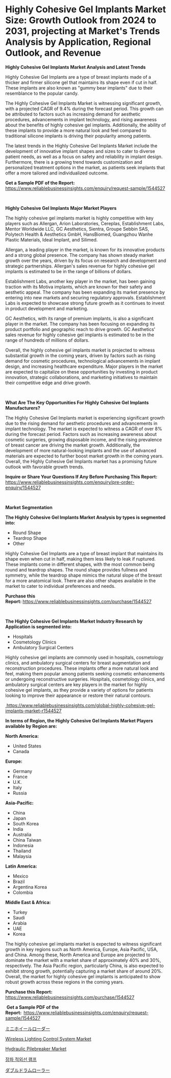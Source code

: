 <p><h1>Highly Cohesive Gel Implants Market Size: Growth Outlook from 2024 to 2031, projecting at Market's Trends Analysis by Application, Regional Outlook, and Revenue</h1></p><p><strong>Highly Cohesive Gel Implants Market Analysis and Latest Trends</strong></p>
<p><p>Highly Cohesive Gel Implants are a type of breast implants made of a thicker and firmer silicone gel that maintains its shape even if cut in half. These implants are also known as "gummy bear implants" due to their resemblance to the popular candy.</p><p>The Highly Cohesive Gel Implants Market is witnessing significant growth, with a projected CAGR of 9.4% during the forecast period. This growth can be attributed to factors such as increasing demand for aesthetic procedures, advancements in implant technology, and rising awareness about the benefits of highly cohesive gel implants. Additionally, the ability of these implants to provide a more natural look and feel compared to traditional silicone implants is driving their popularity among patients.</p><p>The latest trends in the Highly Cohesive Gel Implants Market include the development of innovative implant shapes and sizes to cater to diverse patient needs, as well as a focus on safety and reliability in implant design. Furthermore, there is a growing trend towards customization and personalized treatment options in the market, as patients seek implants that offer a more tailored and individualized outcome.</p></p>
<p><strong>Get a Sample PDF of the Report:&nbsp;</strong> <a href="https://www.reliablebusinessinsights.com/enquiry/request-sample/1544527">https://www.reliablebusinessinsights.com/enquiry/request-sample/1544527</a></p>
<p>&nbsp;</p>
<p><strong>Highly Cohesive Gel Implants Major Market Players</strong></p>
<p><p>The highly cohesive gel implants market is highly competitive with key players such as Allergan, Arion Laboratories, Cereplas, Establishment Labs, Mentor Worldwide LLC, GC Aesthetics, Sientra, Groupe Sebbin SAS, Polytech Health & Aesthetics GmbH, HansBiomed, Guangzhou Wanhe Plastic Materials, Ideal Implant, and Silimed.</p><p>Allergan, a leading player in the market, is known for its innovative products and a strong global presence. The company has shown steady market growth over the years, driven by its focus on research and development and strategic partnerships. Allergan's sales revenue for highly cohesive gel implants is estimated to be in the range of billions of dollars.</p><p>Establishment Labs, another key player in the market, has been gaining traction with its Motiva implants, which are known for their safety and aesthetic appeal. The company has been expanding its market presence by entering into new markets and securing regulatory approvals. Establishment Labs is expected to showcase strong future growth as it continues to invest in product development and marketing.</p><p>GC Aesthetics, with its range of premium implants, is also a significant player in the market. The company has been focusing on expanding its product portfolio and geographic reach to drive growth. GC Aesthetics' sales revenue for highly cohesive gel implants is estimated to be in the range of hundreds of millions of dollars.</p><p>Overall, the highly cohesive gel implants market is projected to witness substantial growth in the coming years, driven by factors such as rising demand for cosmetic procedures, technological advancements in implant design, and increasing healthcare expenditure. Major players in the market are expected to capitalize on these opportunities by investing in product innovation, strategic collaborations, and marketing initiatives to maintain their competitive edge and drive growth.</p></p>
<p>&nbsp;</p>
<p><strong>What Are The Key Opportunities For Highly Cohesive Gel Implants Manufacturers?</strong></p>
<p><p>The Highly Cohesive Gel Implants market is experiencing significant growth due to the rising demand for aesthetic procedures and advancements in implant technology. The market is expected to witness a CAGR of over 8% during the forecast period. Factors such as increasing awareness about cosmetic surgeries, growing disposable income, and the rising prevalence of breast cancer are driving the market growth. Additionally, the development of more natural-looking implants and the use of advanced materials are expected to further boost market growth in the coming years. Overall, the Highly Cohesive Gel Implants market has a promising future outlook with favorable growth trends.</p></p>
<p><strong>Inquire or Share Your Questions If Any Before Purchasing This Report:</strong> <a href="https://www.reliablebusinessinsights.com/enquiry/pre-order-enquiry/1544527">https://www.reliablebusinessinsights.com/enquiry/pre-order-enquiry/1544527</a></p>
<p>&nbsp;</p>
<p><strong>Market Segmentation</strong></p>
<p><strong>The Highly Cohesive Gel Implants Market Analysis by types is segmented into:</strong></p>
<p><ul><li>Round Shape</li><li>Teardrop Shape</li><li>Other</li></ul></p>
<p><p>Highly Cohesive Gel Implants are a type of breast implant that maintains its shape even when cut in half, making them less likely to leak if ruptured. These implants come in different shapes, with the most common being round and teardrop shapes. The round shape provides fullness and symmetry, while the teardrop shape mimics the natural slope of the breast for a more anatomical look. There are also other shapes available in the market to cater to individual preferences and needs.</p></p>
<p><strong>Purchase this Report:&nbsp;</strong><a href="https://www.reliablebusinessinsights.com/purchase/1544527">https://www.reliablebusinessinsights.com/purchase/1544527</a></p>
<p>&nbsp;</p>
<p><strong>The Highly Cohesive Gel Implants Market Industry Research by Application is segmented into:</strong></p>
<p><ul><li>Hospitals</li><li>Cosmetology Clinics</li><li>Ambulatory Surgical Centers</li></ul></p>
<p><p>Highly cohesive gel implants are commonly used in hospitals, cosmetology clinics, and ambulatory surgical centers for breast augmentation and reconstruction procedures. These implants offer a more natural look and feel, making them popular among patients seeking cosmetic enhancements or undergoing reconstructive surgeries. Hospitals, cosmetology clinics, and ambulatory surgical centers are key players in the market for highly cohesive gel implants, as they provide a variety of options for patients looking to improve their appearance or restore their natural contours.</p></p>
<p><a href="https://www.reliablebusinessinsights.com/global-highly-cohesive-gel-implants-market-r1544527">&nbsp;https://www.reliablebusinessinsights.com/global-highly-cohesive-gel-implants-market-r1544527</a></p>
<p><strong>In terms of Region, the Highly Cohesive Gel Implants Market Players available by Region are:</strong></p>
<p>
    <p> <strong> North America: </strong>
        <ul>
            <li>United States</li>
            <li>Canada</li>
        </ul>
        </p> 
    <p> <strong> Europe: </strong>
        <ul>
            <li>Germany</li>
            <li>France</li>
            <li>U.K.</li>
            <li>Italy</li>
            <li>Russia</li>
        </ul>
        </p> 
    <p> <strong> Asia-Pacific: </strong>
        <ul>
            <li>China</li>
            <li>Japan</li>
            <li>South Korea</li>
            <li>India</li>
            <li>Australia</li>
            <li>China Taiwan</li>
            <li>Indonesia</li>
            <li>Thailand</li>
            <li>Malaysia</li>
        </ul>
        </p> 
    <p> <strong> Latin America: </strong>
        <ul>
            <li>Mexico</li>
            <li>Brazil</li>
            <li>Argentina Korea</li>
            <li>Colombia</li>
        </ul>
        </p> 
    <p> <strong> Middle East & Africa: </strong>
        <ul>
            <li>Turkey</li>
            <li>Saudi</li>
            <li>Arabia</li>
            <li>UAE</li>
            <li>Korea</li>
        </ul>
    </p>
    </p>
<p><p>The highly cohesive gel implants market is expected to witness significant growth in key regions such as North America, Europe, Asia Pacific, USA, and China. Among these, North America and Europe are projected to dominate the market with a market share of approximately 40% and 30%, respectively. The Asia Pacific region, particularly China, is also expected to exhibit strong growth, potentially capturing a market share of around 20%. Overall, the market for highly cohesive gel implants is anticipated to show robust growth across these regions in the coming years.</p></p>
<p><strong>Purchase this Report: </strong><a href="https://www.reliablebusinessinsights.com/purchase/1544527">https://www.reliablebusinessinsights.com/purchase/1544527</a></p>
<p>&nbsp;<strong>Get a Sample PDF of the Report:&nbsp;&nbsp;</strong><a href="https://www.reliablebusinessinsights.com/enquiry/request-sample/1544527">https://www.reliablebusinessinsights.com/enquiry/request-sample/1544527</a></p>
<p><strong></strong></p>
<p><p><a href="https://github.com/DayanaRunolfsdottir/Market-Research-Report-List-1/blob/main/5430335167439.md">ミニホイールローダー</a></p><p><a href="https://issuu.com/reportprime-2/docs/wireless-lighting-control-system-market-size-2030.">Wireless Lighting Control System Market</a></p><p><a href="https://github.com/mahnoor2003/Market-Research-Report-List-5/blob/main/hydraulic-pilebreaker-market.md">Hydraulic Pilebreaker Market</a></p><p><a href="https://github.com/akzkkws047661437/Market-Research-Report-List-2/blob/main/5371483180785.md">장파 적외선 램프</a></p><p><a href="https://github.com/VinceMarvin1/Market-Research-Report-List-1/blob/main/2488837167438.md">ダブルドラムローラー</a></p></p>